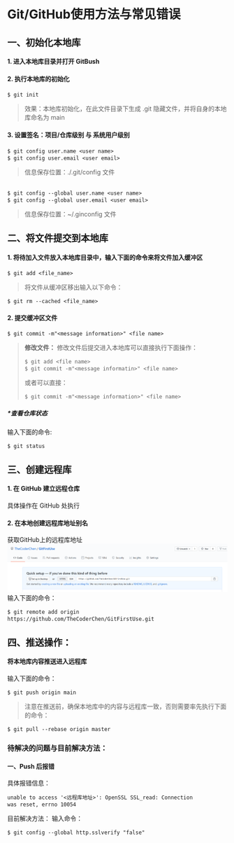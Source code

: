 # Git/GitHub使用方法与常见错误

## 一、初始化本地库
#### 1. 进入本地库目录并打开 GitBush
#### 2. 执行本地库的初始化
```git
$ git init
```

> 效果：本地库初始化，在此文件目录下生成 .git 隐藏文件，并将自身的本地库命名为 main
#### 3. 设置签名：项目/仓库级别 与 系统用户级别
```git
$ git config user.name <user name>
$ git config user.email <user email>
```
> 信息保存位置：./.git/config 文件
```git

$ git config --global user.name <user name>
$ git config --global user.email <user email>
```
> 信息保存位置：~/.ginconfig 文件

## 二、将文件提交到本地库

#### 1. 将待加入文件放入本地库目录中，输入下面的命令来将文件加入缓冲区
```git
$ git add <file_name>
```
> 将文件从缓冲区移出输入以下命令：
```git
$ git rm --cached <file_name>
```
#### 2. 提交缓冲区文件
```git
$ git commit -m"<message information>" <file name>
```

> **修改文件：**
> 修改文件后提交进入本地库可以直接执行下面操作：
> ```git
> $ git add <file name>
> $ git commit -m"<message informatin>" <file name>
> ```
> 或者可以直接：
> ```git
> $ git commit -m"<message information>" <file name>
> ```
##### *查看仓库状态
输入下面的命令:
```git
$ git status
```
## 三、创建远程库
#### 1. 在 GitHub 建立远程仓库
具体操作在 GitHub 处执行
#### 2. 在本地创建远程库地址别名
获取GitHub上的远程库地址
![获取远程库地址](./Picture/Geturl.png)
输入下面的命令：
```git
$ git remote add origin https://github.com/TheCoderChen/GitFirstUse.git
```

## 四、推送操作：
#### 将本地库内容推送进入远程库
输入下面的命令：
```git
$ git push origin main
```
> 注意在推送前，确保本地库中的内容与远程库一致，否则需要率先执行下面的命令：
```git
$ git pull --rebase origin master
```

### 待解决的问题与目前解决方法：
#### 一、Push 后报错
具体报错信息：
```git
unable to access '<远程库地址>': OpenSSL SSL_read: Connection 
was reset, errno 10054
```
目前解决方法：
输入命令：
```git
$ git config --global http.sslverify "false"
